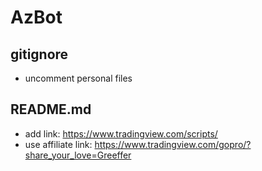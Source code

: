 # AzBot

## gitignore
- uncomment personal files

## README.md
- add link: https://www.tradingview.com/scripts/
- use affiliate link:
https://www.tradingview.com/gopro/?share_your_love=Greeffer


